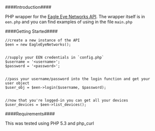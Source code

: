 ####Introduction####

PHP wrapper for the [Eagle Eye Networks API](https://apidocs.eagleeyenetworks.com).  The wrapper itself is in `een.php` and you can find examples of using in the file `main.php`

####Getting Started####

    //create a new instance of the API
    $een = new EagleEyeNetworks();


    //supply your EEN credentials in `config.php`
    $username = '<username>';
    $password = '<password>';


    //pass your username/password into the login function and get your user object
    $user_obj = $een->login($username, $password);


    //now that you're logged-in you can get all your devices
    $user_devices = $een->list_devices();



####Requirements####

This was tested using PHP 5.3 and php_curl
